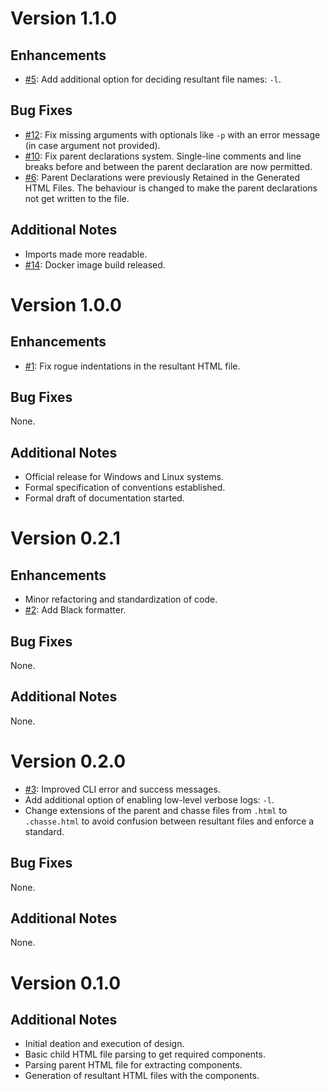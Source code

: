 # Version 1.1.0

## Enhancements

- [#5](https://github.com/Diptonil/chasse/issues/5): Add additional option for deciding resultant file names: `-l`.


## Bug Fixes

- [#12](https://github.com/Diptonil/chasse/issues/12): Fix missing arguments with optionals like `-p` with an error message (in case argument not provided).
- [#10](https://github.com/Diptonil/chasse/issues/10): Fix parent declarations system. Single-line comments and line breaks before and between the parent declaration are now permitted.
- [#6](https://github.com/Diptonil/chasse/issues/6): Parent Declarations were previously Retained in the Generated HTML Files. The behaviour is changed to make the parent declarations not get written to the file.


## Additional Notes

- Imports made more readable.
- [#14](https://github.com/Diptonil/chasse/issues/14): Docker image build released.


# Version 1.0.0

## Enhancements

- [#1](https://github.com/Diptonil/chasse/issues/1): Fix rogue indentations in the resultant HTML file.


## Bug Fixes

None.


## Additional Notes

- Official release for Windows and Linux systems.
- Formal specification of conventions established.
- Formal draft of documentation started.


# Version 0.2.1

## Enhancements

- Minor refactoring and standardization of code.
- [#2](https://github.com/Diptonil/chasse/issues/2): Add Black formatter.


## Bug Fixes

None.


## Additional Notes

None.


# Version 0.2.0

- [#3](https://github.com/Diptonil/chasse/issues/3): Improved CLI error and success messages.
- Add additional option of enabling low-level verbose logs: `-l`.
- Change extensions of the parent and chasse files from `.html` to `.chasse.html` to avoid confusion between resultant files and enforce a standard.


## Bug Fixes

None.


## Additional Notes

None.


# Version 0.1.0

## Additional Notes

- Initial deation and execution of design.
- Basic child HTML file parsing to get required components.
- Parsing parent HTML file for extracting components.
- Generation of resultant HTML files with the components.
